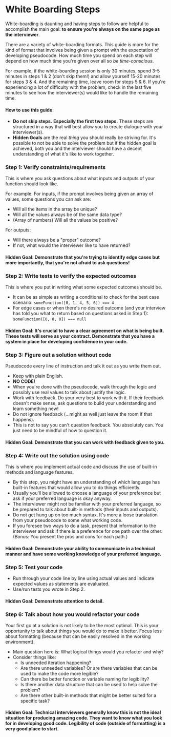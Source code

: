 # White Boarding Steps

White-boarding is daunting and having steps to follow are helpful to accomplish the main goal: **to ensure you're always on the same page as the interviewer**.

There are a variety of white-boarding formats. This guide is more for the kind of format that involves being given a prompt with the expectation of developing pseudocode. How much time you spend on each step will depend on how much time you're given over all so *be time-conscious*.

For example, if the white-boarding session is only 30 minutes, spend 3-5 minutes in steps 1 & 2 (don't skip them!) and allow yourself 15-20 minutes for steps 3 & 4. And the remaining time, leave room for steps 5 & 6. If you're experiencing a lot of difficulty with the problem, check in the last five minutes to see how the interviewer(s) would like to handle the remaining time.

#### How to use this guide:
- **Do not skip steps.** **Especially the first two steps.** These steps are structured in a way that will best allow you to create dialogue with your interviewer(s).
- **Hidden Goals** are the real *thing* you should really be striving for. It's possible to not be able to solve the problem but if the hidden goal is achieved, both you and the interviewer should have a decent understanding of what it's like to work together.

### Step 1: Verify constraints/requirements
This is where you ask questions about what inputs and outputs of your function should look like.

For example:
For inputs, if the prompt involves being given an array of values, some questions you can ask are:
 - Will all the items in the array be unique?
 - Will all the values always be of the same data type?
 - (Array of numbers) Will all the values be positive?

For outputs:
- Will there always be a "proper" outcome?
- If not, what would the interviewer like to have returned?

#### Hidden Goal: Demonstrate that you're trying to identify edge cases but more importantly, that you're not afraid to ask questions!

### Step 2: Write tests to verify the expected outcomes
This is where you put in writing what some expected outcomes should be.

 - It can be as simple as writing a conditional to check for the best case scenario:
 `someFunction([0, 1, 4, 5, 6]) === 4`
 - For edge cases or when there's no desired outcome (and your interview has told you what to return based on questions asked in Step 1):
 `someFunction([0, 0, 0]) === null `

#### Hidden Goal: It's crucial to have a clear agreement on what is being built. These tests will serve as your contract. Demonstrate that you have a system in place for developing confidence in your code.

### Step 3: Figure out a solution without code
Pseudocode every line of instruction and talk it out as you write them out.
- Keep with plain English.
- **NO CODE!**
- When you're done with the pseudocode, walk through the logic and possibly use real values to talk about justify the logic.
- Work with feedback. Do your very best to work with it. If their feedback doesn't make sense, ask questions to build your understanding and learn something new!
- Do not ignore feedback (...might as well just leave the room if that happens).
- This is not to say you can't question feedback. You absolutely can. You just need to be mindful of how to question it.
#### Hidden Goal: Demonstrate that you can work with feedback given to you.

### Step 4: Write out the solution using code
This is where you implement actual code and discuss the use of built-in methods and language features.

- By this step, you might have an understanding of which language has built-in features that would allow you to do things efficiently.
- Usually you'll be allowed to choose a language of your preference but ask if your preferred language is okay anyway.
- The interviewer might not be familiar with your preferred language, so be prepared to talk about built-in methods (their inputs and outputs).
- Do not get hung up on too much syntax. It's more a loose translation from your pseudocode to some what working code.
- If you foresee two ways to do a task, present that information to the interviewer and ask if there is a preference for one path over the other. (Bonus: You present the pros and cons for each path.)
#### Hidden Goal: Demonstrate your ability to communicate in a technical manner and have some working knowledge of your preferred language.

### Step 5: Test your code
- Run through your code line by line using actual values and indicate expected values as statements are evaluated.
- Use/run tests you wrote in Step 2.
#### Hidden Goal: Demonstrate attention to detail.

### Step 6: Talk about how you would refactor your code
Your first go at a solution is not likely to be the most optimal. This is your opportunity to talk about things you would do to make it better. Focus less about formatting (because that can be easily resolved in the working environment).
- Main question here is: What logical things would you refactor and why?
- Consider things like:
	- Is unneeded iteration happening?
	- Are there unneeded variables? Or are there variables that can be used to make the code more legible?
	- Can there be better function or variable naming for legibility?
	- Is there another data structure that can be used to help solve the problem?
	- Are there other built-in methods that might be better suited for a specific task?
#### Hidden Goal: Technical interviewers generally know this is not the ideal situation for producing amazing code. They want to know what you look for in developing good code. Legibility of code (outside of formatting) is a very good place to start.
